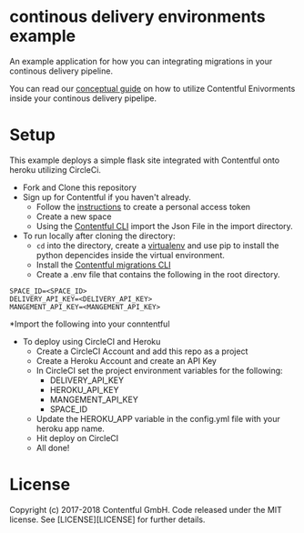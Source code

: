 continous delivery environments example
=====
An example application for how you can integrating migrations in your continous delivery pipeline.

You can read our [conceptual guide](https://www.contentful.com/developers/docs/concepts/deployment-pipeline/) on how to utilize Contentful Enivorments inside your continous delivery pipelipe.


Setup
=====
This example deploys a simple flask site integrated with Contentful onto heroku utilizing CircleCi.

 * Fork and Clone this repository
 * Sign up for Contentful if you haven't already.
   * Follow the [instructions](https://www.contentful.com/r/knowledgebase/personal-access-tokens/#how-to-get-a-personal-access-token-the-web-app) to create a personal access token
   * Create a new space
   * Using the [Contentful CLI](https://github.com/contentful/contentful-cli) import the Json File in the import directory.
 * To run locally after cloning the directory:
   * `cd` into the directory, create a [virtualenv](https://virtualenv.pypa.io/en/stable/) and use pip to install the python depencides inside the virtual environment.
   * Install the [Contentful migrations CLI](https://github.com/contentful/contentful-migration)
   * Create a .env file that contains the following in the root directory.

 ```
SPACE_ID=<SPACE_ID>
DELIVERY_API_KEY=<DELIVERY_API_KEY>
MANGEMENT_API_KEY=<MANGEMENT_API_KEY>
```
  *Import the following into your conntentful

 * To deploy using CircleCI and Heroku
   * Create a CircleCI Account and add this repo as a project
   * Create a Heroku Account and create an API Key
   * In CircleCI set the project environment variables for the following:
      * DELIVERY_API_KEY
      * HEROKU_API_KEY
      * MANGEMENT_API_KEY
      * SPACE_ID
   * Update the HEROKU_APP variable in the config.yml file with your heroku app name.
   * Hit deploy on CircleCI
   * All done!

License
=======

Copyright (c) 2017-2018 Contentful GmbH. Code released under the MIT license. See [LICENSE][LICENSE] for further details.
